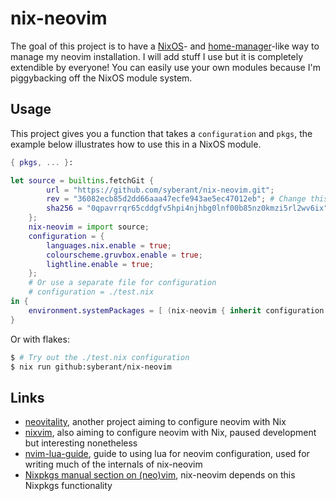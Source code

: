 nix-neovim
==========

The goal of this project is to have a [NixOS](https://nixos.org)- and [home-manager](https://github.com/nix-community/home-manager)-like way to manage my neovim installation.
I will add stuff I use but it is completely extendible by everyone! You can easily use your own modules because I'm piggybacking off the NixOS module system.

Usage
-----
This project gives you a function that takes a `configuration` and `pkgs`, the example below illustrates how to use this in a NixOS module.
```nix
{ pkgs, ... }:

let source = builtins.fetchGit {
        url = "https://github.com/syberant/nix-neovim.git";
        rev = "36082ecb85d2dd66aaa47ecfe943ae5ec47012eb"; # Change this to a newer version
        sha256 = "0qpavrrqr65cddgfv5hpi4njhbg0lnf00b85nz0kmzi5rl2wv6ix"; # Change this to the appropriate hash
    };
    nix-neovim = import source;
    configuration = {
        languages.nix.enable = true;
        colourscheme.gruvbox.enable = true;
        lightline.enable = true;
    };
    # Or use a separate file for configuration
    # configuration = ./test.nix
in {
    environment.systemPackages = [ (nix-neovim { inherit configuration pkgs; }) ];
}
```

Or with flakes:
```bash
$ # Try out the ./test.nix configuration
$ nix run github:syberant/nix-neovim
```

Links
-----
- [neovitality](https://github.com/vi-tality/neovitality), another project aiming to configure neovim with Nix
- [nixvim](https://github.com/pta2002/nixvim), also aiming to configure neovim with Nix, paused development but interesting nonetheless
- [nvim-lua-guide](https://github.com/nanotee/nvim-lua-guide), guide to using lua for neovim configuration, used for writing much of the internals of nix-neovim
- [Nixpkgs manual section on (neo)vim](https://nixos.org/manual/nixpkgs/stable/#vim), nix-neovim depends on this Nixpkgs functionality
